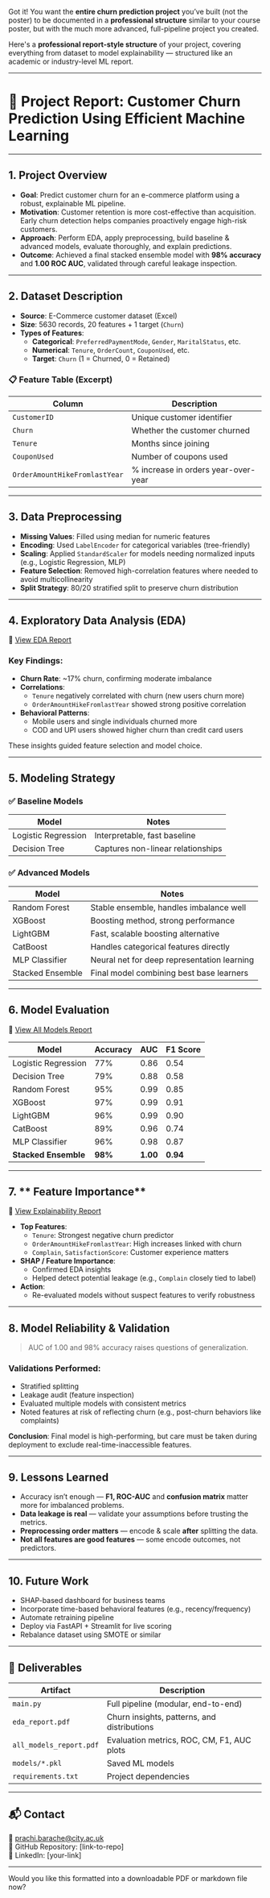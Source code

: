 Got it! You want the **entire churn prediction project** you’ve built (not the poster) to be documented in a **professional structure** similar to your course poster, but with the much more advanced, full-pipeline project you created.

Here's a **professional report-style structure** of your project, covering everything from dataset to model explainability — structured like an academic or industry-level ML report.

---

# 📘 Project Report: Customer Churn Prediction Using Efficient Machine Learning

---

## 1. **Project Overview**

- **Goal**: Predict customer churn for an e-commerce platform using a robust, explainable ML pipeline.
- **Motivation**: Customer retention is more cost-effective than acquisition. Early churn detection helps companies proactively engage high-risk customers.
- **Approach**: Perform EDA, apply preprocessing, build baseline & advanced models, evaluate thoroughly, and explain predictions.
- **Outcome**: Achieved a final stacked ensemble model with **98% accuracy** and **1.00 ROC AUC**, validated through careful leakage inspection.

---

## 2. **Dataset Description**

- **Source**: E-Commerce customer dataset (Excel)
- **Size**: 5630 records, 20 features + 1 target (`Churn`)
- **Types of Features**:
  - **Categorical**: `PreferredPaymentMode`, `Gender`, `MaritalStatus`, etc.
  - **Numerical**: `Tenure`, `OrderCount`, `CouponUsed`, etc.
  - **Target**: `Churn` (1 = Churned, 0 = Retained)

### 📋 Feature Table (Excerpt)
| Column                     | Description                                      |
|----------------------------|--------------------------------------------------|
| `CustomerID`               | Unique customer identifier                      |
| `Churn`                    | Whether the customer churned                    |
| `Tenure`                   | Months since joining                            |
| `CouponUsed`               | Number of coupons used                          |
| `OrderAmountHikeFromlastYear` | % increase in orders year-over-year         |

---

## 3. **Data Preprocessing**

- **Missing Values**: Filled using median for numeric features
- **Encoding**: Used `LabelEncoder` for categorical variables (tree-friendly)
- **Scaling**: Applied `StandardScaler` for models needing normalized inputs (e.g., Logistic Regression, MLP)
- **Feature Selection**: Removed high-correlation features where needed to avoid multicollinearity
- **Split Strategy**: 80/20 stratified split to preserve churn distribution

---

## 4. **Exploratory Data Analysis (EDA)**

📄 [View EDA Report](results/eda_report.pdf)

### Key Findings:
- **Churn Rate**: ~17% churn, confirming moderate imbalance
- **Correlations**:
  - `Tenure` negatively correlated with churn (new users churn more)
  - `OrderAmountHikeFromlastYear` showed strong positive correlation
- **Behavioral Patterns**:
  - Mobile users and single individuals churned more
  - COD and UPI users showed higher churn than credit card users

These insights guided feature selection and model choice.

---

## 5. **Modeling Strategy**

### ✅ Baseline Models
| Model               | Notes                                      |
|--------------------|--------------------------------------------|
| Logistic Regression | Interpretable, fast baseline               |
| Decision Tree       | Captures non-linear relationships          |

### ✅ Advanced Models
| Model            | Notes                                          |
|------------------|------------------------------------------------|
| Random Forest     | Stable ensemble, handles imbalance well       |
| XGBoost           | Boosting method, strong performance           |
| LightGBM          | Fast, scalable boosting alternative           |
| CatBoost          | Handles categorical features directly         |
| MLP Classifier    | Neural net for deep representation learning   |
| Stacked Ensemble  | Final model combining best base learners      |

---

## 6. **Model Evaluation**

📄 [View All Models Report](results/all_models_report.pdf)

| Model              | Accuracy | AUC   | F1 Score |
|-------------------|----------|-------|----------|
| Logistic Regression | 77%     | 0.86  | 0.54     |
| Decision Tree       | 79%     | 0.88  | 0.58     |
| Random Forest       | 95%     | 0.99  | 0.85     |
| XGBoost             | 97%     | 0.99  | 0.91     |
| LightGBM            | 96%     | 0.99  | 0.90     |
| CatBoost            | 89%     | 0.96  | 0.74     |
| MLP Classifier      | 96%     | 0.98  | 0.87     |
| **Stacked Ensemble**| **98%** | **1.00** | **0.94** |

---

## 7. ** Feature Importance**

📄 [View Explainability Report](explainability_report.md)

- **Top Features**:
  - `Tenure`: Strongest negative churn predictor
  - `OrderAmountHikeFromlastYear`: High increases linked with churn
  - `Complain`, `SatisfactionScore`: Customer experience matters
- **SHAP / Feature Importance**:
  - Confirmed EDA insights
  - Helped detect potential leakage (e.g., `Complain` closely tied to label)
- **Action**:
  - Re-evaluated models without suspect features to verify robustness

---

## 8. **Model Reliability & Validation**

> AUC of 1.00 and 98% accuracy raises questions of generalization.

### Validations Performed:
- Stratified splitting
- Leakage audit (feature inspection)
- Evaluated multiple models with consistent metrics
- Noted features at risk of reflecting churn (e.g., post-churn behaviors like complaints)

**Conclusion**: Final model is high-performing, but care must be taken during deployment to exclude real-time-inaccessible features.

---

## 9. **Lessons Learned**

- Accuracy isn’t enough — **F1, ROC-AUC** and **confusion matrix** matter more for imbalanced problems.
- **Data leakage is real** — validate your assumptions before trusting the metrics.
- **Preprocessing order matters** — encode & scale **after** splitting the data.
- **Not all features are good features** — some encode outcomes, not predictors.

---

## 10. **Future Work**

- SHAP-based dashboard for business teams
- Incorporate time-based behavioral features (e.g., recency/frequency)
- Automate retraining pipeline
- Deploy via FastAPI + Streamlit for live scoring
- Rebalance dataset using SMOTE or similar

---

## 📂 Deliverables

| Artifact               | Description                                 |
|------------------------|---------------------------------------------|
| `main.py`              | Full pipeline (modular, end-to-end)         |
| `eda_report.pdf`       | Churn insights, patterns, and distributions |
| `all_models_report.pdf`| Evaluation metrics, ROC, CM, F1, AUC plots |
| `models/*.pkl`         | Saved ML models                             |
| `requirements.txt`     | Project dependencies                        |

---

## 📬 Contact

📧 prachi.barache@city.ac.uk  
🔗 GitHub Repository: [link-to-repo]  
🔗 LinkedIn: [your-link]

---

Would you like this formatted into a downloadable PDF or markdown file now?